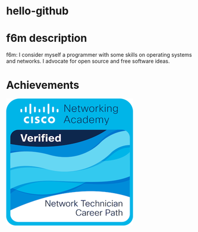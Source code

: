 # hello-github

# f6m description
f6m: I consider myself a programmer with some skills on operating systems and networks. I advocate for open source and free software ideas.

# Achievements
![alt text](https://github.com/f6m/hello-github/blob/master/network-technician-career-path.png?raw=true)


